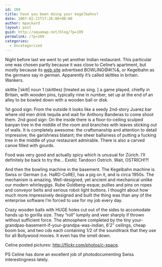 ```yaml
---
id: 109
title: have you been doing your kegelbahns?
date: 2007-02-21T17:26:00+00:00
author: mpackard
layout: post
guid: http://aquamap.net/blog/?p=109
permalink: /?p=109
categories:
  - Uncategorized
---
```

Night before last we went to yet another Indian restaurant. This particular one was chosen partly because it was close to Celine&#8217;s apartment, but mostly because its [web site](http://www.maharani.ch/) advertised BOWLING@#(%&, or Kegelbahn as the germans say in german. Apparently it&#8217;s called skittles in britain. Wankers.

skittle |ˈskitl| noun 1 (skittles) [treated as sing. ] a game played, chiefly in Britain, with wooden pins, typically nine in number, set up at the end of an alley to be bowled down with a wooden ball or disk.

1st good sign: From the outside it looks like a seedy 2nd-story Juarez bar where old men drink tequila and wait for Anthony Banderas to come shoot them. 2nd good sign: On the inside there is a floor-to-ceiling sculped banyan tree in the middle of the room and branches with leaves sticking out of walls. It is completely awesome: the craftsmanship and attention to detail impressive; the garishness blatant; the sheer ballsiness of putting a fucking tree in the middle of your restaurant admirable. There is also a carved canoe filled with gourds.

Food was very good and actually spicy which is unusual for Zürich. I&#8217;ll definitely be back to try the&#8230; Exotic Tandoori Ostrich. Wait, OSTRICH!?!

And then the bowling machine in the basement. The Kegelbahn machine is Swiss or German (i.e. HaRD-CoRE), has a pig on it, and is circa 1950s. The mechanism is amazing. Well-designed, yet ancient and mechanical unlike our modern whirleygigs. Rube Goldberg-esque; pullies and pins on ropes and conveyor belts and serious robot light buttons. I thought about how much more impressively designed and built the thing was than any of the enterprise software I&#8217;m forced to use for my job every day.

Crazy wooden balls with HUGE holes cut out of the sides to accomodate hands up to gorilla size. They &#8220;roll&#8221; lumpily and veer sharply if thrown without sufficient force. The atmosphere completed by the tiny your-grandpas-basement-if-your-grandpa-was-indian, 6&#8217;2&#8243; ceilings, cheap boom box, and two cds each containing 1/2 of the soundtrack that they use for all Bollywood movies. It even has the smell down.

Celine posted pictures: http://flickr.com/photos/c-space.

PS Celine has done an excellent job of photodocumenting Swiss interestingness lately.